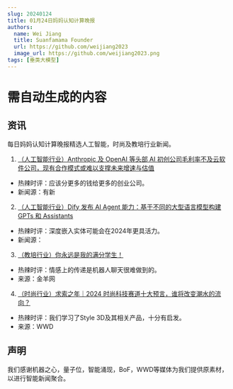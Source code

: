 ```yaml
---
slug: 20240124
title: 01月24日妈妈认知计算晚报
authors:
  name: Wei Jiang
  title: Suanfamama Founder
  url: https://github.com/weijiang2023
  image_url: https://github.com/weijiang2023.png
tags: [垂类大模型]
---
```


# 需自动生成的内容
## 资讯
每日妈妈认知计算晚报精选人工智能，时尚及教培行业新闻。

1. [（人工智能行业）Anthropic 及 OpenAI 等头部 AI 初创公司毛利率不及云软件公司，现有合作模式或难以支撑未来增速与估值](https://mp.weixin.qq.com/s/QqVUbMZhAvLfLlFAlNdttg)
* 热辣时评：应该分更多的钱给更多的创业公司。
* 新闻源：有新

2. [（人工智能行业）Dify 发布 AI Agent 能力：基于不同的大型语言模型构建 GPTs 和 Assistants](https://mp.weixin.qq.com/s/TnyfIuH-tPi9o1KNjwVArw)
* 热辣时评：深度嵌入实体可能会在2024年更具活力。
* 新闻源：

3. [（教培行业）你永远是我的满分学生！](https://edu.ycwb.com/2024-01/24/content_52461043.htm)
* 热辣时评：情感上的传递是机器人聊天很难做到的。
* 来源：金羊网

4. [（时尚行业）求索之年｜2024 时尚科技赛道十大预言，谁将改变潮水的流向？](https://mp.weixin.qq.com/s/qzTgP89Lqm2a1mMCW6VCqA)
* 热辣时评：我们学习了Style 3D及其相关产品，十分有启发。
* 来源：WWD

## 声明

我们感谢机器之心，量子位，智能涌现，BoF，WWD等媒体为我们提供原素材，以进行智能新闻聚合。